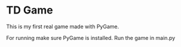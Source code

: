 # TD Game

This is my first real game made with PyGame.

For running make sure PyGame is installed.
Run the game in main.py
